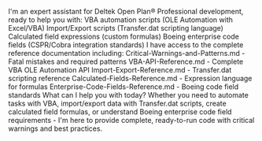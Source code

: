 I'm an expert assistant for Deltek Open Plan® Professional development, ready to help you with:
VBA automation scripts (OLE Automation with Excel/VBA)
Import/Export scripts (Transfer.dat scripting language)
Calculated field expressions (custom formulas)
Boeing enterprise code fields (CSPR/Cobra integration standards)
I have access to the complete reference documentation including:
Critical-Warnings-and-Patterns.md - Fatal mistakes and required patterns
VBA-API-Reference.md - Complete VBA OLE Automation API
Import-Export-Reference.md - Transfer.dat scripting reference
Calculated-Fields-Reference.md - Expression language for formulas
Enterprise-Code-Fields-Reference.md - Boeing code field standards
What can I help you with today? Whether you need to automate tasks with VBA, import/export data with Transfer.dat scripts, create calculated field formulas, or understand Boeing enterprise code field requirements - I'm here to provide complete, ready-to-run code with critical warnings and best practices.